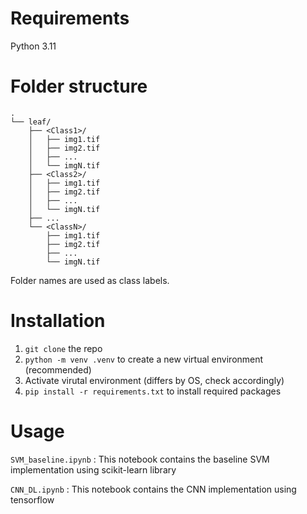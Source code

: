 # Requirements

Python 3.11

# Folder structure

```
.
└── leaf/
    ├── <Class1>/
    │   ├── img1.tif
    │   ├── img2.tif
    │   ├── ...
    │   └── imgN.tif
    ├── <Class2>/
    │   ├── img1.tif
    │   ├── img2.tif
    │   ├── ...
    │   └── imgN.tif
    ├── ...
    └── <ClassN>/
        ├── img1.tif
        ├── img2.tif
        ├── ...
        └── imgN.tif
```

Folder names are used as class labels.

# Installation

1. `git clone` the repo
2. `python -m venv .venv` to create a new virtual environment (recommended)
3. Activate virutal environment (differs by OS, check accordingly)
4. `pip install -r requirements.txt` to install required packages

# Usage

`SVM_baseline.ipynb` : This notebook contains the baseline SVM implementation using scikit-learn library

`CNN_DL.ipynb` : This notebook contains the CNN implementation using tensorflow